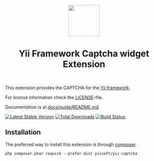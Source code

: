 <p align="center">
    <a href="https://github.com/yiisoft" target="_blank">
        <img src="https://yiisoft.github.io/docs/images/yii_logo.svg" height="100px">
    </a>
    <h1 align="center">Yii Framework Captcha widget Extension</h1>
    <br>
</p>

This extension provides the CAPTCHA for the [Yii framework](http://www.yiiframework.com).

For license information check the [LICENSE](LICENSE.md)-file.

Documentation is at [docs/guide/README.md](docs/guide/README.md).

[![Latest Stable Version](https://poser.pugx.org/yiisoft/yii-captcha/v/stable.png)](https://packagist.org/packages/yiisoft/yii-captcha)
[![Total Downloads](https://poser.pugx.org/yiisoft/yii-captcha/downloads.png)](https://packagist.org/packages/yiisoft/yii-captcha)
[![Build Status](https://travis-ci.com/yiisoft/yii-captcha.svg?branch=master)](https://travis-ci.com/yiisoft/yii-captcha)


Installation
------------

The preferred way to install this extension is through [composer](http://getcomposer.org/download/).

```
php composer.phar require --prefer-dist yiisoft/yii-captcha
```

